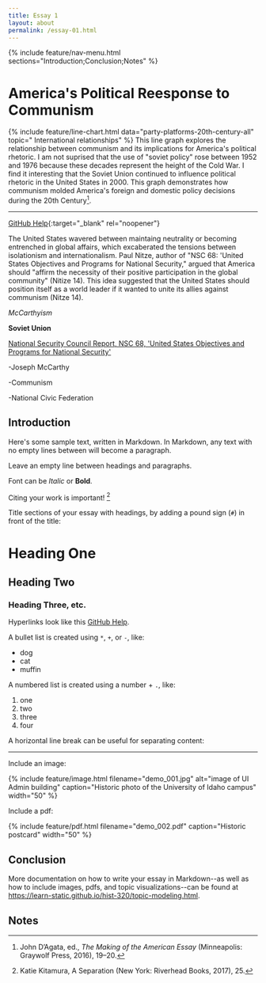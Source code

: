 ```yaml
---
title: Essay 1
layout: about
permalink: /essay-01.html
---
```


{% include feature/nav-menu.html sections="Introduction;Conclusion;Notes" %}

# America's Political Reesponse to Communism


{% include feature/line-chart.html data="party-platforms-20th-century-all" topic=" International relationships" %}
This line graph explores the relationship between communism and its implications for America's political rhetoric. I am not suprised that the use of "soviet policy" rose between 1952 and 1976 because these decades represent the height of the Cold War. I find it interesting that the Soviet Union continued to influence political rhetoric in the United States in 2000. This graph demonstrates how communism molded America's foreign and domestic policy decisions during the 20th Century[^1].

---

 [GitHub Help](https://help.github.com/){:target="_blank" rel="noopener"}

The United States wavered between maintaing neutrality or becoming entrenched in global affairs, which excaberated the tensions between isolationism and internationalism. Paul Nitze, author of "NSC 68: 'United States Objectives and Programs for National Security," argued that America should "affirm the necessity of their positive participation in the global community" (Nitize 14). This idea suggested that the United States should position itself as a world leader if it wanted to unite its allies against communism (Nitze 14).

*McCarthyism*

**Soviet Union**

[National Security Council Report, NSC 68, 'United States Objectives and Programs for National Security'](https://digitalarchive.wilsoncenter.org/document/116191.pdf)

-Joseph McCarthy

-Communism

-National Civic Federation

## Introduction

Here's some sample text, written in Markdown.
In Markdown, any text with no empty lines between will become a paragraph.

Leave an empty line between headings and paragraphs.

Font can be *Italic* or **Bold**.

Citing your work is important! [^2]

Title sections of your essay with headings, by adding a pound sign (`#`) in front of the title:

# Heading One

## Heading Two

### Heading Three, etc.

Hyperlinks look like this [GitHub Help](https://help.github.com/).

A bullet list is created using `*`, `+`, or `-`, like:

- dog
- cat
- muffin

A numbered list is created using a number + `.`, like:

1. one
2. two
6. three
2. four

A horizontal line break can be useful for separating content:

----

Include an image:

{% include feature/image.html filename="demo_001.jpg" alt="image of UI Admin building" caption="Historic photo of the University of Idaho campus" width="50" %}

Include a pdf:

{% include feature/pdf.html filename="demo_002.pdf" caption="Historic postcard" width="50" %}

## Conclusion

More documentation on how to write your essay in Markdown--as well as how to include images, pdfs, and topic visualizations--can be found at <https://learn-static.github.io/hist-320/topic-modeling.html>.

## Notes

[^1]: John D’Agata, ed., *The Making of the American Essay* (Minneapolis: Graywolf Press, 2016), 19–20.
[^2]: Katie Kitamura, A Separation (New York: Riverhead Books, 2017), 25.

